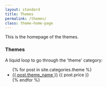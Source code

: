 ```yaml
---
layout: standard
title: Themes
permalink: /themes/
class: theme-home-page
---
```


This is the homepage of the themes.

### Themes

A liquid loop to go through the 'theme' category:

<div class="theme-list">
  <ul>
    {% for post in site.categories.theme %}
    <li>
		<a href="{{ post.url }}">{{ post.theme_name }}</a> <span>{{ post.price }}</span>
    </li>
    {% endfor %}
  </ul>
</div>